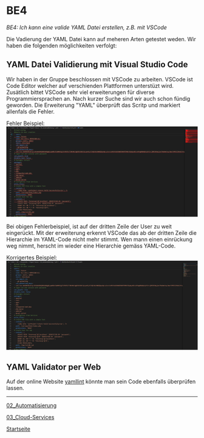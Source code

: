 # BE4
*BE4: Ich kann eine valide YAML Datei erstellen, z.B. mit VSCode*

Die Vadierung der YAML Datei kann auf meheren Arten getestet weden.
Wir haben die folgenden möglichkeiten verfolgt:

## YAML Datei Validierung mit Visual Studio Code

Wir haben in der Gruppe beschlossen mit VSCode zu arbeiten. VSCode ist Code Editor welcher auf verschienden Plattformen unterstüzt wird.
Zusätlich bittet VSCode sehr viel erweiterungen für diverse Programmiersprachen an. Nach kurzer Suche sind wir auch schon fündig geworden.
Die Erweiterung "YAML" überprüft das Scritp und markiert allenfals die Fehler.

Fehler Beispiel:
![BE4_1](../00_Allgemein/images/02_Automatisierung/BE4/BE4_1.png)

Bei obigen Fehlerbeispiel, ist auf der dritten Zeile der User zu weit eingerückt. Mit der erweiterung erkennt VSCode das ab der dritten Zeile die Hierarchie im YAML-Code nicht mehr stimmt.
Wen mann einen einrückung weg nimmt, herscht im wieder eine Hierarchie gemäss YAML-Code.

Korrigertes Beispiel:
![BE4_1](../00_Allgemein/images/02_Automatisierung/BE4/BE4_2.png)

## YAML Validator per Web

Auf der online Website [yamllint](http://www.yamllint.com/) könnte man sein Code ebenfalls überprüfen lassen.

___

[02_Automatisierung](../02_Automatisierung)

[03_Cloud-Services](../03_Cloud-Services/)

[Startseite](https://github.com/ask-yo-girl-about-me/Project-Future)